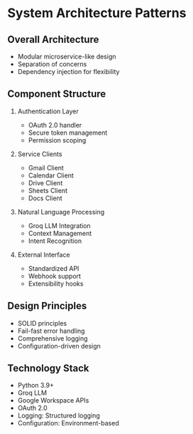 # System Architecture Patterns

## Overall Architecture

- Modular microservice-like design
- Separation of concerns
- Dependency injection for flexibility

## Component Structure

1. Authentication Layer
   - OAuth 2.0 handler
   - Secure token management
   - Permission scoping

2. Service Clients
   - Gmail Client
   - Calendar Client
   - Drive Client
   - Sheets Client
   - Docs Client

3. Natural Language Processing
   - Groq LLM Integration
   - Context Management
   - Intent Recognition

4. External Interface
   - Standardized API
   - Webhook support
   - Extensibility hooks

## Design Principles

- SOLID principles
- Fail-fast error handling
- Comprehensive logging
- Configuration-driven design

## Technology Stack

- Python 3.9+
- Groq LLM
- Google Workspace APIs
- OAuth 2.0
- Logging: Structured logging
- Configuration: Environment-based
